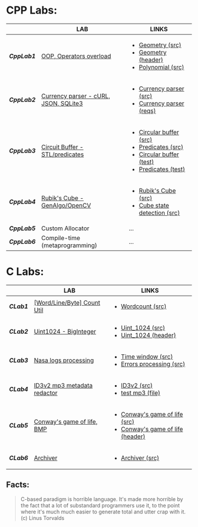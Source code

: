 # CPP Labs:
| | LAB      |     LINKS     |
|-|----------|-------------|
|***CppLab1***|[OOP, Operators overload](https://github.com/Lopa10ko/ITMO-programming-2021-2022/blob/main/cpplab1/cpplab1_OOP.pdf)|<ul><li>[Geometry (src)](https://github.com/Lopa10ko/ITMO-programming-2021-2022/blob/main/cpplab1/cpplab1.cpp)</li><li> [Geometry (header)](https://github.com/Lopa10ko/ITMO-programming-2021-2022/blob/main/cpplab1/cpplab1.h)</li><li>[Polynomial (src)](https://github.com/Lopa10ko/ITMO-programming-2021-2022/blob/main/cpplab1/overload.cpp)</li></ul>|
|***CppLab2***|[Currency parser - cURL, JSON, SQLite3](https://github.com/Lopa10ko/ITMO-programming-2021-2022/blob/main/cpplab2/lab2.pdf)|<ul><li>[Currency parser (src)](https://github.com/Lopa10ko/ITMO-programming-2021-2022/blob/main/cpplab2/testt.cpp)</li><li>[Currency parser (reqs)](https://github.com/Lopa10ko/ITMO-programming-2021-2022/blob/main/cpplab2/console_db.txt)</li></ul>|
|***CppLab3***|[Circuit Buffer - STL/predicates](https://github.com/Lopa10ko/ITMO-programming-2021-2022/blob/main/cpplab3/lab3_stl.pdf)|<ul><li>[Circular buffer (src)](https://github.com/Lopa10ko/ITMO-programming-2021-2022/blob/main/cpplab3/circular.hpp)</li><li>[Predicates (src)](https://github.com/Lopa10ko/ITMO-programming-2021-2022/blob/main/cpplab3/predicates.hpp)</li><li>[Circular buffer (test)](https://github.com/Lopa10ko/ITMO-programming-2021-2022/blob/main/cpplab3/testing_circular.cpp)</li><li>[Predicates (test)](https://github.com/Lopa10ko/ITMO-programming-2021-2022/blob/main/cpplab3/test_predicates.cpp)</li></ul>|
|***CppLab4***|[Rubik's Cube - GenAlgo/OpenCV](https://github.com/Lopa10ko/ITMO-programming-2021-2022/blob/main/cpplab4/cpplab4_RubiksCube.pdf)|<ul><li>[Rubik's Cube (src)](https://github.com/Lopa10ko/ITMO-programming-2021-2022/blob/main/cpplab4/cube)</li><li>[Cube state detection (src)](https://github.com/Lopa10ko/ITMO-programming-2021-2022/blob/main/cpplab4/main.cpp)</li></ul>|
|***CppLab5***|Custom Allocator|...|
|***CppLab6***|Compile-time (metaprogramming)|...|

<!-- CppLab1 (OOP, Operators overload):
* [OOP (src)](https://github.com/Lopa10ko/ITMO-programming-2021-2022/blob/main/cpplab1/cpplab1.cpp)
* [OOP header (src)](https://github.com/Lopa10ko/ITMO-programming-2021-2022/blob/main/cpplab1/cpplab1.h)
* [Operators overload (src)](https://github.com/Lopa10ko/ITMO-programming-2021-2022/blob/main/cpplab1/overload.cpp)
* [OOP (task)](https://github.com/Lopa10ko/ITMO-programming-2021-2022/blob/main/cpplab1/cpplab1_OOP.pdf)

CppLab2 (cURL, JSON, SQLite3: Automatic currency parser):
* [Currency_parser (src)](https://github.com/Lopa10ko/ITMO-programming-2021-2022/blob/main/cpplab2/testt.cpp)
* [Currency_parser (requiremets)](https://github.com/Lopa10ko/ITMO-programming-2021-2022/blob/main/cpplab2/console_db.txt)
* [Currency_parser (task)](https://github.com/Lopa10ko/ITMO-programming-2021-2022/blob/main/cpplab2/lab2.pdf) -->
<!-- 
CppLab3 (Circuit Buffer - STL/predicates):
* [Circular buffer (src)](https://github.com/Lopa10ko/ITMO-programming-2021-2022/blob/main/cpplab3/circular.hpp)
* [Predicates (src)](https://github.com/Lopa10ko/ITMO-programming-2021-2022/blob/main/cpplab3/predicates.hpp)
* [Buffer tests (test)](https://github.com/Lopa10ko/ITMO-programming-2021-2022/blob/main/cpplab3/testing_circular.cpp)
* [Predicates tests (test)](https://github.com/Lopa10ko/ITMO-programming-2021-2022/blob/main/cpplab3/test_predicates.cpp)
* [STL&predicates (task)](https://github.com/Lopa10ko/ITMO-programming-2021-2022/blob/main/cpplab3/lab3_stl.pdf) -->

<!-- CppLab4 (Rubik's Cube - GenAlgo/OpenCV):
* [Rubik's Cube architecture (src)](https://github.com/Lopa10ko/ITMO-programming-2021-2022/blob/main/cpplab4/cube)
* [OpenCV live detection (src)](https://github.com/Lopa10ko/ITMO-programming-2021-2022/blob/main/cpplab4/main.cpp)
* [Rubik's Cube (task)](https://github.com/Lopa10ko/ITMO-programming-2021-2022/blob/main/cpplab4/cpplab4_RubiksCube.pdf) -->

# C Labs:
| | LAB      |     LINKS     |
|-|----------|-------------|
|***CLab1***|[[Word/Line/Byte] Count Util](https://github.com/Lopa10ko/ITMO-programming-2021-2022/blob/main/clab1/WordCount.pdf)|<ul><li>[Wordcount (src)](https://github.com/Lopa10ko/ITMO-programming-2021-2022/blob/main/clab1/clab1.c)</li></ul>|
|***CLab2***|[Uint1024 - BigInteger](https://github.com/Lopa10ko/ITMO-programming-2021-2022/blob/main/clab2/uint1024_t.pdf)|<ul><li>[Uint_1024 (src)](https://github.com/Lopa10ko/ITMO-programming-2021-2022/blob/main/clab2/clab2.c)</li><li>[Uint_1024 (header)](https://github.com/Lopa10ko/ITMO-programming-2021-2022/blob/main/clab2/clab2.h)</li></ul>|
|***CLab3***|[Nasa logs processing](https://github.com/Lopa10ko/ITMO-programming-2021-2022/blob/main/clab3/LAB3_server_logs.pdf)|<ul><li>[Time window (src)](https://github.com/Lopa10ko/ITMO-programming-2021-2022/blob/main/clab3/clab3_time.c)</li><li>[Errors processing (src)](https://github.com/Lopa10ko/ITMO-programming-2021-2022/blob/main/clab3/clab3_codes.c)</li></ul>|
|***CLab4***|[ID3v2 mp3 metadata redactor](https://github.com/Lopa10ko/ITMO-programming-2021-2022/blob/main/clab4/lab4.pdf)|<ul><li>[ID3v2 (src)](https://github.com/Lopa10ko/ITMO-programming-2021-2022/blob/main/clab4/clab4.c)</li><li>[test mp3 (file)](https://github.com/Lopa10ko/ITMO-programming-2021-2022/blob/main/clab4/test.mp3)</li></ul>|
|***CLab5***|[Conway's game of life, BMP](https://github.com/Lopa10ko/ITMO-programming-2021-2022/blob/main/clab5/clab5.pdf)|<ul><li>[Conway's game of life (src)](https://github.com/Lopa10ko/ITMO-programming-2021-2022/blob/main/clab5/clab5.c)</li><li>[Conway's game of life (header)](https://github.com/Lopa10ko/ITMO-programming-2021-2022/blob/main/clab5/clab5.h)</li></ul>|
|***CLab6***|[Archiver](https://github.com/Lopa10ko/ITMO-programming-2021-2022/blob/main/clab6/Archiver.pdf)|<ul><li>[Archiver (src)](https://github.com/Lopa10ko/ITMO-programming-2021-2022/blob/main/clab6/clab6.c)</li></ul>|

<!-- CLab1 (WordCount utility):
* [Wordcount (src)](https://github.com/Lopa10ko/ITMO-programming-2021-2022/blob/main/clab1/clab1.c)
* [Wordcount (task)](https://github.com/Lopa10ko/ITMO-programming-2021-2022/blob/main/clab1/WordCount.pdf)
 -->
<!-- CLab2 (uint_1024 implementation):
* [Uint_1024 (src)](https://github.com/Lopa10ko/ITMO-programming-2021-2022/blob/main/clab2/clab2.c)
* [Uint_1024 header (src)](https://github.com/Lopa10ko/ITMO-programming-2021-2022/blob/main/clab2/clab2.h) -->
<!--  
CLab3 (Nasa logs processing):
* [Time window (src)](https://github.com/Lopa10ko/ITMO-programming-2021-2022/blob/main/clab3/clab3_time.c)
* [Errors processing (src)](https://github.com/Lopa10ko/ITMO-programming-2021-2022/blob/main/clab3/clab3_codes.c)
* [Logs (task)](https://github.com/Lopa10ko/ITMO-programming-2021-2022/blob/main/clab3/LAB3_server_logs.pdf) -->

<!-- CLab4 (ID3v2 mp3 metadata redactor):
* [ID3v2 (src)](https://github.com/Lopa10ko/ITMO-programming-2021-2022/blob/main/clab4/clab4.c)
* [test mp3 (file)](https://github.com/Lopa10ko/ITMO-programming-2021-2022/blob/main/clab4/test.mp3)
* [ID3v2 (task)](https://github.com/Lopa10ko/ITMO-programming-2021-2022/blob/main/clab4/lab4.pdf) -->

<!-- CLab5 (Conway's game of life, BMP):
* [Conway's game of life task (src)](https://github.com/Lopa10ko/ITMO-programming-2021-2022/blob/main/clab5/clab5.c)
* [Conway's game of life task header (src)](https://github.com/Lopa10ko/ITMO-programming-2021-2022/blob/main/clab5/clab5.h)
* [Conway's game of life (task)](https://github.com/Lopa10ko/ITMO-programming-2021-2022/blob/main/clab5/clab5.pdf) -->
<!-- 
CLab6 (Archiver):
* [Archiver (src)](https://github.com/Lopa10ko/ITMO-programming-2021-2022/blob/main/clab6/clab6.c)
* [Archiver (task)](https://github.com/Lopa10ko/ITMO-programming-2021-2022/blob/main/clab6/Archiver.pdf)
 -->
 
## Facts:
> C-based paradigm is horrible language. It's made more horrible by the fact that a lot of substandard programmers use it, to the point where it's much much easier to generate total and utter crap with it. (c) Linus Torvalds


